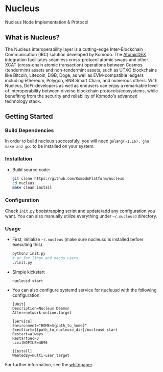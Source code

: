 # Nucleus

Nucleus Node Implementation & Protocol


## What is Nucleus?
The Nucleus interoperability layer is a cutting-edge Inter-Blockchain Communication (IBC) solution developed by Komodo. The [AtomicDEX](https://github.com/KomodoPlatform/AtomicDEX-API) integration facilitates seamless cross-protocol atomic swaps and other XCAT (cross-chain atomic transaction) operations between Cosmos (tendermint) assets and non-tendermint assets, such as UTXO blockchains like Bitcoin, Litecoin, DGB, Doge, as well as EVM-compatible ledgers including Ethereum, Polygon, BNB Smart Chain, and numerous others. With Nucleus, DeFi-developers as well as endusers can enjoy a remarkable level of interoperability between diverse blockchain protocols/ecosystems, while benefiting from the security and reliability of Komodo's advanced technology stack.

## Getting Started

### Build Dependencies

In order to build nucleus successfuly, you will need `golang(+1.16), gnu make and gcc` to be installed on your system.

### Installation

- Build source code:
  ```sh
  git clone https://github.com/KomodoPlatform/nucleus
  cd nucleus
  make clean install
  ```

### Configuration

Check `init.py` bootstrapping script and update/add any configuration you want. You can also manually utilize everything under `~/.nucleusd` directory.

### Usage

- First, initialize `~/.nucleus` (make sure nucleusd is installed befoer executing this)
  ```sh
  python3 init.py
  # or for linux and macos users
  ./init.py
  ```

- Simple kickstart
  ```sh
  nucleusd start
  ```

- You can also configure systemd service for nucleusd with the following configuration:
  ```
  [Unit]
  Description=Nucleus Deamon
  After=network-online.target

  [Service]
  Environment="HOME=${path_to_home}"
  ExecStart=${path_to_nucleusd_dir}/nucleusd start
  Restart=always
  RestartSec=3
  LimitNOFILE=4096

  [Install]
  WantedBy=multi-user.target
  ```
  
For further information, see the [whitepaper](./WHITEPAPER.md).
